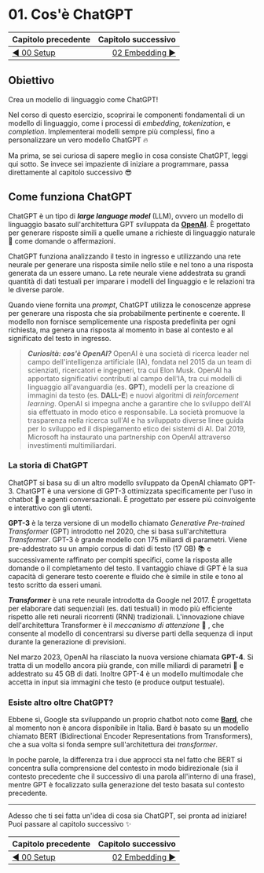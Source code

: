 # 01. Cos'è ChatGPT

| Capitolo precedente                                                                                                                                          | Capitolo successivo                                                                           |
| :--------------------------------------------------------------------------------------------------------------------------------------------------------------- | ---------------------------------------------------------------------------------------------------: |
| [◀︎ 00 Setup](../00-setup)  | [02 Embedding ▶︎](../02-embedding) |

## Obiettivo

Crea un modello di linguaggio come ChatGPT!

Nel corso di questo esercizio, scoprirai le componenti fondamentali di un modello di linguaggio, come i processi di *embedding*, *tokenization*, e *completion*. Implementerai modelli sempre più complessi, fino a personalizzare un vero modello ChatGPT 🔥

Ma prima, se sei curiosa di sapere meglio in cosa consiste ChatGPT, leggi qui sotto. Se invece sei impaziente di iniziare a programmare, passa direttamente al capitolo successivo 😎

## Come funziona ChatGPT

ChatGPT è un tipo di ***large language model*** (LLM), ovvero un modello di linguaggio basato sull'architettura GPT sviluppata da [**OpenAI**](https://openai.com/). È progettato per generare risposte simili a quelle umane a richieste di linguaggio naturale 💬 come domande o affermazioni.

ChatGPT funziona analizzando il testo in ingresso e utilizzando una rete neurale per generare una risposta simile nello stile e nel tono a una risposta generata da un essere umano. La rete neurale viene addestrata su grandi quantità di dati testuali per imparare i modelli del linguaggio e le relazioni tra le diverse parole.

Quando viene fornita una *prompt*, ChatGPT utilizza le conoscenze apprese per generare una risposta che sia probabilmente pertinente e coerente. Il modello non fornisce semplicemente una risposta predefinita per ogni richiesta, ma genera una risposta al momento in base al contesto e al significato del testo in ingresso.

> ***Curiosità: cos'è OpenAI?***
> OpenAI è una società di ricerca leader nel campo dell'intelligenza artificiale (IA), fondata nel 2015 da un team di scienziati, ricercatori e ingegneri, tra cui Elon Musk.
> OpenAI ha apportato significativi contributi al campo dell'IA, tra cui modelli di linguaggio all'avanguardia (es. **GPT**), modelli per la creazione di immagini da testo (es. **DALL-E**) e nuovi algoritmi di *reinforcement learning*.
> OpenAI si impegna anche a garantire che lo sviluppo dell'AI sia effettuato in modo etico e responsabile. La società promuove la trasparenza nella ricerca sull'AI e ha sviluppato diverse linee guida per lo sviluppo ed il dispiegamento etico dei sistemi di AI. Dal 2019, Microsoft ha instaurato una partnership con OpenAI attraverso investimenti multimiliardari.

### La storia di ChatGPT

ChatGPT si basa su di un altro modello sviluppato da OpenAI chiamato GPT-3. ChatGPT è una versione di GPT-3 ottimizzata specificamente per l'uso in chatbot 🤖 e agenti conversazionali. È progettato per essere più coinvolgente e interattivo con gli utenti. 

**GPT-3** è la terza versione di un modello chiamato *Generative Pre-trained Transformer* (GPT) introdotto nel 2020, che si basa sull'architettura *Transformer*. GPT-3 è grande modello con 175 miliardi di parametri. Viene pre-addestrato su un ampio corpus di dati di testo (17 GB) 📚 e successivamente raffinato per compiti specifici, come la risposta alle domande o il completamento del testo. Il vantaggio chiave di GPT è la sua capacità di generare testo coerente e fluido che è simile in stile e tono al testo scritto da esseri umani.

***Transformer*** è una rete neurale introdotta da Google nel 2017. È progettata per elaborare dati sequenziali (es. dati testuali) in modo più efficiente rispetto alle reti neurali ricorrenti (RNN) tradizionali. L'innovazione chiave dell'architettura Transformer è il *meccanismo di attenzione* 👀 , che consente al modello di concentrarsi su diverse parti della sequenza di input durante la generazione di previsioni.

Nel marzo 2023, OpenAI ha rilasciato la nuova versione chiamata **GPT-4**. Si tratta di un modello ancora più grande, con mille miliardi di parametri 🦾 e addestrato su 45 GB di dati. Inoltre GPT-4 è un modello multimodale che accetta in input sia immagini che testo (e produce output testuale).

<!--
### ChatGPT bloccato in Italia

Dal 31 marzo 2023, OpenAI ha bloccato l’accesso al servizio ❌ per gli indirizzi IP italiani a seguito di una richiesta del Garante italiano per la protezione dei dati personali. Tuttavia, il blocco riguarda solamente il modello ChatGPT.

Tramite le API di OpenAI è ancora possibile utilizzare tutti i modelli GPT disponibili. Ed è quello che andremo a fare oggi! 💪 Adesso che ti sei fatta un'idea di cosa sia ChatGPT, sei pronta ad iniziare! Puoi passare al capitolo successivo ✨

P.S. Cerchi un'alternativa a ChatGPT dopo il blocco in Italia? Prova [CatGPT](https://www.cat-gpt.com/) 😹
-->

### Esiste altro oltre ChatGPT?

Ebbene sì, Google sta sviluppando un proprio chatbot noto come [**Bard**](https://bard.google.com/), che al momento non è ancora disponibile in Italia. Bard è basato su un modello chiamato BERT (Bidirectional Encoder Representations from Transformers), che a sua volta si fonda sempre sull'architettura dei *transformer*.

In poche parole, la differenza tra i due approcci sta nel fatto che BERT si concentra sulla comprensione del contesto in modo bidirezionale (sia il contesto precedente che il successivo di una parola all'interno di una frase), mentre GPT è focalizzato sulla generazione del testo basata sul contesto precedente. 

---

Adesso che ti sei fatta un'idea di cosa sia ChatGPT, sei pronta ad iniziare! Puoi passare al capitolo successivo ✨

| Capitolo precedente                                                                                                                                          | Capitolo successivo                                                                           |
| :--------------------------------------------------------------------------------------------------------------------------------------------------------------- | ---------------------------------------------------------------------------------------------------: |
| [◀︎ 00 Setup](../00-setup)  | [02 Embedding ▶︎](../02-embedding) |
